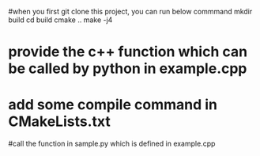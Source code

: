 #when you first git clone this project, you can run below commmand
mkdir build
cd build
cmake ..
make -j4

# provide the c++ function which can be called by python in example.cpp


# add some compile command in CMakeLists.txt

#call the function in sample.py which is defined in example.cpp